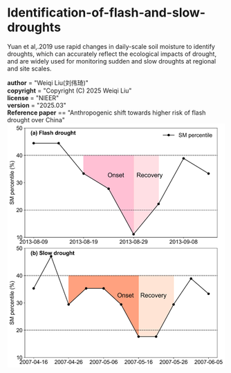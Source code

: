 # Identification-of-flash-and-slow-droughts
Yuan et al,.2019 use rapid changes in daily-scale soil moisture to identify droughts, which can accurately reflect the ecological impacts of drought, and are widely used for monitoring sudden and slow droughts at regional and site scales.

__author__ = "Weiqi Liu(刘伟琦)"  
__copyright__ = "Copyright (C) 2025 Weiqi Liu"  
__license__ = "NIEER"  
__version__ = "2025.03"  
__Reference paper__ == "Anthropogenic shift towards higher risk of flash drought over China"  
<img src="https://raw.githubusercontent.com/DroughtMonitor/Identification-of-flash-and-slow-droughts/main/pictures/picture.png" width="600px">
